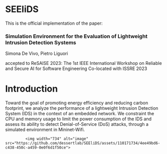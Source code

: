 # SEEliDS

This is the official implementation of the paper:
### Simulation Environment for the Evaluation of Lightweight Intrusion Detection Systems
Simona De Vivo, Pietro Liguori

accepted to ReSAISE 2023: The 1st IEEE International Workshop on Reliable and Secure AI for Software Engineering Co-located with ISSRE 2023

# Introduction
Toward the goal of promoting energy efficiency and reducing carbon footprint, we analyze the performance of a lightweight Intrusion Detection System (IDS) in the context of an embedded network. We constraint the CPU and memory usage to limit the power consumption of the IDS and assess its ability to detect Denial-of-Service (DoS) attacks, through a simulated environment in Mininet-Wifi. 

             <img width="734" alt="image" src="https://github.com/dessertlab/SEEliDS/assets/110171734/4ee49bd6-c438-450c-a459-0e0f6d1f50ce">
